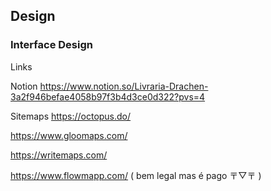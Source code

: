 ## Design
### Interface Design

Links

Notion
https://www.notion.so/Livraria-Drachen-3a2f946befae4058b97f3b4d3ce0d322?pvs=4

Sitemaps
https://octopus.do/

https://www.gloomaps.com/

https://writemaps.com/

https://www.flowmapp.com/ ( bem legal mas é pago 〒▽〒 )
